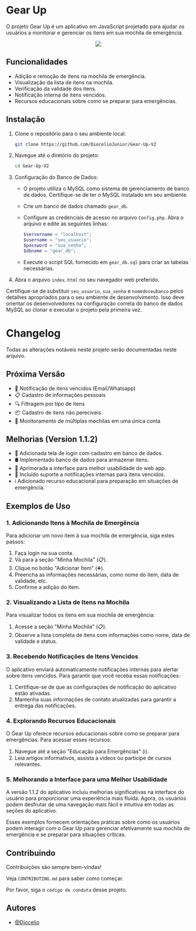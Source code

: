 # Gear Up

O projeto Gear Up é um aplicativo em JavaScript projetado para ajudar os usuários a monitorar e gerenciar os itens em sua mochila de emergência.

<p align="center">
<img src="http://img.shields.io/static/v1?label=Version&message=1.1.2&color=GREEN&style=for-the-badge"/>
</p>

## Funcionalidades
- Adição e remoção de itens na mochila de emergência.
- Visualização da lista de itens na mochila.
- Verificação da validade dos itens.
- Notificação interna de itens vencidos.
- Recursos educacionais sobre como se preparar para emergências.

## Instalação

1. Clone o repositório para o seu ambiente local:

    ```bash
    git clone https://github.com/DiocelioJunior/Gear-Up-V2
    ```

2. Navegue até o diretório do projeto:

    ```bash
    cd Gear-Up-V2
    ```

3. Configuração do Banco de Dados:

   - O projeto utiliza o MySQL como sistema de gerenciamento de banco de dados. Certifique-se de ter o MySQL instalado em seu ambiente.

   - Crie um banco de dados chamado `gear_db`.

   - Configure as credenciais de acesso no arquivo `Config.php`. Abra o arquivo e edite as seguintes linhas:

     ```php
     $servername = "localhost";
     $username = "seu_usuario";
     $password = "sua_senha";
     $dbname = "gear_db";
     ```

   - Execute o script SQL fornecido em `gear_db.sql` para criar as tabelas necessárias.

4. Abra o arquivo `index.html` no seu navegador web preferido.

Certifique-se de substituir `seu_usuario`, `sua_senha` e `nomedoseubanco` pelos detalhes apropriados para o seu ambiente de desenvolvimento. Isso deve orientar os desenvolvedores na configuração correta do banco de dados MySQL ao clonar e executar o projeto pela primeira vez.

# Changelog

Todas as alterações notáveis neste projeto serão documentadas neste arquivo.

## Próxima Versão
- 🚨 Notificação de itens vencidos (Email/Whatsapp)
- 📋 Cadastro de informações pessoais
- 🔍 Filtragem por tipo de itens
- 📦 Cadastro de itens não perecíveis
- 👥 Monitoramento de múltiplas mochilas em uma única conta

## Melhorias (Version 1.1.2)
- 📱 Adicionada tela de login com cadastro em banco de dados.
- 🛢 Implementado banco de dados para armazenar itens.
- 🎨 Aprimorada a interface para melhor usabilidade do web app.
- 🔔 Incluído suporte a notificações internas para itens vencidos.
- ℹ️ Adicionado recurso educacional para preparação em situações de emergência.

## Exemplos de Uso

### 1. Adicionando Itens à Mochila de Emergência

Para adicionar um novo item à sua mochila de emergência, siga estes passos:

1. Faça login na sua conta.
2. Vá para a seção "Minha Mochila" (📋).
3. Clique no botão "Adicionar Item" (➕).
4. Preencha as informações necessárias, como nome do item, data de validade, etc.
5. Confirme a adição do item.

### 2. Visualizando a Lista de Itens na Mochila

Para visualizar todos os itens em sua mochila de emergência:

1. Acesse a seção "Minha Mochila" (📋).
2. Observe a lista completa de itens com informações como nome, data de validade e status.

### 3. Recebendo Notificações de Itens Vencidos

O aplicativo enviará automaticamente notificações internas para alertar sobre itens vencidos. Para garantir que você receba essas notificações:

1. Certifique-se de que as configurações de notificação do aplicativo estão ativadas.
2. Mantenha suas informações de contato atualizadas para garantir a entrega das notificações.

### 4. Explorando Recursos Educacionais

O Gear Up oferece recursos educacionais sobre como se preparar para emergências. Para acessar esses recursos:

1. Navegue até a seção "Educação para Emergências" (ℹ️).
2. Leia artigos informativos, assista a vídeos ou participe de cursos relevantes.

### 5. Melhorando a Interface para uma Melhor Usabilidade

A versão 1.1.2 do aplicativo incluiu melhorias significativas na interface do usuário para proporcionar uma experiência mais fluida. Agora, os usuários podem desfrutar de uma navegação mais fácil e intuitiva em todas as seções do aplicativo.

Esses exemplos fornecem orientações práticas sobre como os usuários podem interagir com o Gear Up para gerenciar efetivamente sua mochila de emergência e se preparar para situações críticas.
## Contribuindo

Contribuições são sempre bem-vindas!

Veja `CONTRIBUTING.md` para saber como começar.

Por favor, siga o `código de conduta` desse projeto.


## Autores

- [@Diocelio](https://github.com/DiocelioJunior)


